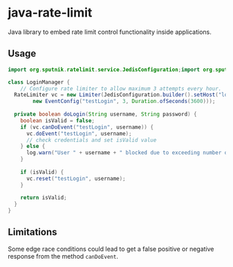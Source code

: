 java-rate-limit
=================

Java library to embed rate limit control functionality inside applications.

Usage
-----

```java
import org.sputnik.ratelimit.service.JedisConfiguration;import org.sputnik.ratelimit.service.RateLimiter;

class LoginManager {
    // Configure rate limiter to allow maximum 3 attempts every hour.
  RateLimiter vc = new Limiter(JedisConfiguration.builder().setHost("localhost").build(), 
		new EventConfig("testLogin", 3, Duration.ofSeconds(3600)));
	
  private boolean doLogin(String username, String password) {
    boolean isValid = false;
    if (vc.canDoEvent("testLogin", username)) {
      vc.doEvent("testLogin", username);
      // check credentials and set isValid value
    } else {
      log.warn("User " + username + " blocked due to exceeding number of login attempts");
    }
		
    if (isValid) {
      vc.reset("testLogin", username);
    }
		
    return isValid;
  }
} 
```

Limitations
-----------

Some edge race conditions could lead to get a false positive or negative response from the method `canDoEvent`. 